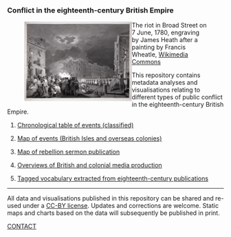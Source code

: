 ### Conflict in the eighteenth-century British Empire


<figure>
    <img src="./assets/GordonRiots.jpg" alt="wikimedia" width="250" align="left" padding="25" /> 
    <figcaption>The riot in Broad Street on 7 June, 1780, engraving by James Heath after a painting by Francis Wheatle, <a href="https://commons.wikimedia.org/wiki/File:Heath_after_Wheatley_-_Gordon_Riots_1780.jpg">Wikimedia Commons</a></figcaption>
</figure>


<p>This repository contains metadata analyses and visualisations relating to different types of public conflict in the eighteenth-century British Empire.</p>

1) [Chronological table of events (classified)](https://monikabarget.github.io/Revolts/event-table.html)

2) [Map of events (British Isles and overseas colonies)](https://monikabarget.github.io/Revolts/event-map.html)

3) [Map of rebellion sermon publication](https://monikabarget.github.io/Revolts/sermons.html)

4) <a href="https://monikabarget.github.io/Revolts/overviews.html">Overviews of British and colonial media production</a>

5) <a href="https://monikabarget.github.io/Revolts/overviews.html">Tagged vocabulary extracted from eighteenth-century publications</a>

<hr>

<p>All data and visualisations published in this repository can be shared and re-used under a <a href="https://creativecommons.org/licenses/by/2.0/">CC-BY license</a>. Updates and corrections are welcome. Static maps and charts based on the data will subsequently be published in print.</p>

[CONTACT](https://monikabarget.github.io/Revolts/contact.html)
